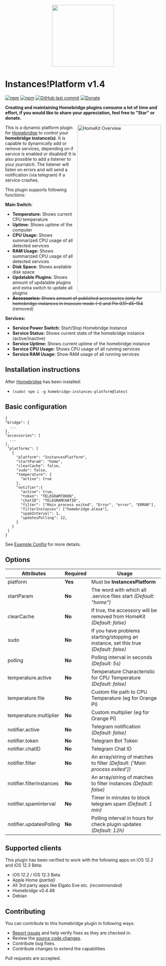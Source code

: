 <p align="center">
    <img src="https://i.imgur.com/w7nyvOl.png" height="200">
</p>


# Instances!Platform v1.4

[![npm](https://img.shields.io/npm/v/homebridge-instances-platform.svg?style=flat-square)](https://www.npmjs.com/package/homebridge-instances-platform)
[![npm](https://img.shields.io/npm/dt/homebridge-instances-platform.svg?style=flat-square)](https://www.npmjs.com/package/homebridge-instances-platform)
[![GitHub last commit](https://img.shields.io/github/last-commit/SeydX/homebridge-instances-platform.svg?style=flat-square)](https://github.com/SeydX/homebridge-instances-platform)
[![Donate](https://img.shields.io/badge/Donate-PayPal-blue.svg?style=flat-square&maxAge=2592000)](https://www.paypal.com/cgi-bin/webscr?cmd=_s-xclick&hosted_button_id=NP4T3KASWQLD8)

**Creating and maintaining Homebridge plugins consume a lot of time and effort, if you would like to share your appreciation, feel free to "Star" or donate.**

<img src="https://raw.githubusercontent.com/SeydX/homebridge-instances-platform/master/images/69E0F798-BCB6-4F15-B279-7C44AE311FC6.gif" align="right" alt="HomeKit Overview" width="270px" height="541px">

This is a dynamic platform plugin for [Homebridge](https://github.com/nfarina/homebridge) to control your **homebridge instance(s)**. It is capable to dynamically add or remove services, depending on if service is enabled or disabled! It is also possible to add a listener to your journalctl. The listener will listen on errors and will send a notification (via telegram) if a service crashes.

This plugin supports following functions:

**Main Switch:**
- **Temperature:** Shows current CPU temperature
- **Uptime:** Shows uptime of the computer
- **CPU Usage:** Shows summarized CPU usage of all detected services
- **RAM Usage:** Shows summarized CPU usage of all detected services
- **Disk Space:** Shows available disk space
- **Updatable Plugins:** Shows amount of updatable plugins and extra switch to update all plugins
- ~~**Accessories:** Shows amount of published accessories (only for homebridge instances in insecure mode (-I) and Pin 031-45-154~~ (removed)

**Services:**
- **Service Power Switch:** Start/Stop Homebridge Instance
- **Service Status:** Shows current state of the homebridge instance (active/inactive)
- **Service Uptime:** Shows current uptime of the homebridge instance
- **Service CPU Usage:** Shows CPU usage of all running services
- **Service RAM Usage:** Show RAM usage of all running services

## Installation instructions

After [Homebridge](https://github.com/nfarina/homebridge) has been installed:

-  ```(sudo) npm i -g homebridge-instances-platform@latest```


## Basic configuration

 ```
{
 "bridge": {
   ...
},
 "accessories": [
   ...
],
  "platforms": [
    {
      "platform": "InstancesPlatform",
      "startParam": "home",
      "clearCache": false,
      "sudo": false,
      "temperature": {
        "active": true
      },
      "notifier":{
        "active": true,
        "token": "TELEGRAMTOKEN",
        "chatID": "TELEGRAMCHATID",
        "filter": ["Main process exited", "Error", "error", "ERROR"],
        "filterInstances": ["homebridge-alexa"],
        "spamInterval": 1,
        "updatesPolling": 12,
      }
    }
  ]
}
 ```
 See [Example Config](https://github.com/SeydX/homebridge-instances-platform/blob/master/example-config.json) for more details.

 
 ## Options

| **Attributes** | **Required** | **Usage** |
|------------|----------|-------|
| platform | **Yes** | Must be **InstancesPlatform** |
| startParam | **No** | The word with which all .service files start _(Default: "home")_ |
| clearCache | **No** | If true, the accessory will be removed from HomeKit _(Default: false)_ |
| sudo | **No** | If you have problems starting/stopping an instance, set this true _(Default: false)_|
| polling | **No** | Polling interval in seconds _(Default: 5s)_ |
| temperature.active | **No** | Temperature Characteristic for CPU Temperature _(Default: false)_  |
| temperature.file | **No** | Custom file path to CPU Temperature (eg for Orange PI) |
| temperature.multiplier | **No** | Custom multiplier (eg for Orange PI) |
| notifier.active | **No** | Telegram notification _(Default: false)_  |
| notifier.token | **No** | Telegram Bot Token |
| notifier.chatID | **No** | Telegram Chat ID |
| notifier.filter | **No** | An array/string of matches to filter _(Default: ['Main process exited'])_ |
| notifier.filterInstances | **No** | An array/string of matches to filter instances _(Default: false)_ |
| notifier.spamInterval | **No** | Timer in minutes to block telegram spam _(Default: 1 min)_ |
| notifier.updatesPolling | **No** | Polling interval in hours for check plugin updates _(Default: 12h)_ |


## Supported clients

This plugin has been verified to work with the following apps on iOS 12.2 and iOS 12.3 Beta:

* iOS 12.2 / iOS 12.3 Beta
* Apple Home _(partial)_
* All 3rd party apps like Elgato Eve etc. _(recommended)_
* Homebridge v0.4.48
* Debian


## Contributing

You can contribute to this homebridge plugin in following ways:

- [Report issues](https://github.com/SeydX/homebridge-instances-platform/issues) and help verify fixes as they are checked in.
- Review the [source code changes](https://github.com/SeydX/homebridge-instances-platform/pulls).
- Contribute bug fixes.
- Contribute changes to extend the capabilities

Pull requests are accepted.
